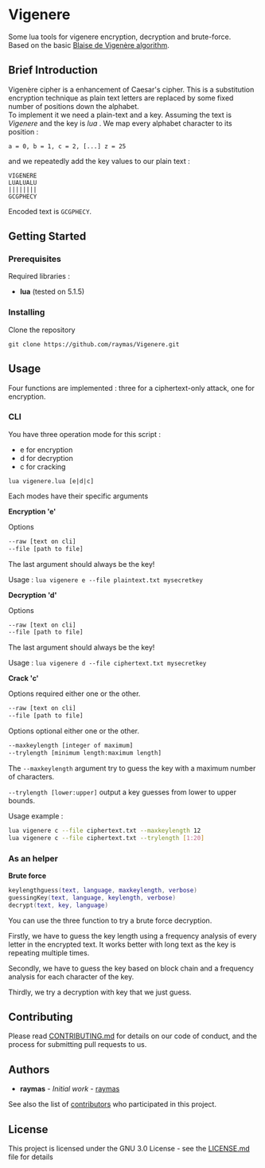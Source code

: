 # Vigenere

Some lua tools for vigenere encryption, decryption and brute-force.<br>
Based on the basic [Blaise de Vigenère algorithm](https://en.wikipedia.org/wiki/Vigen%C3%A8re_cipher).

## Brief Introduction

Vigenère cipher is a enhancement of Caesar's cipher. This is a substitution encryption technique as plain text letters are replaced by some fixed number of positions down the alphabet.<br>
To implement it we need a plain-text and a key. Assuming the text is *Vigenere* and the key is *lua* . We map every alphabet character to its position :
```
a = 0, b = 1, c = 2, [...] z = 25
```
and we repeatedly add the key values to our plain text :
```
VIGENERE
LUALUALU
||||||||
GCGPHECY
```
Encoded text is ```GCGPHECY```.

## Getting Started

### Prerequisites

Required libraries :
* **lua** (tested on 5.1.5)  

### Installing

Clone the repository
```
git clone https://github.com/raymas/Vigenere.git
```

## Usage
Four functions are implemented : three for a ciphertext-only attack, one for encryption.

### CLI

You have three operation mode for this script :

  * e for encryption
  * d for decryption
  * c for cracking

`lua vigenere.lua [e|d|c]`

Each modes have their specific arguments

**Encryption 'e'**

Options
```Bash
--raw [text on cli]
--file [path to file]
```
The last argument should always be the key!

Usage : `lua vigenere e --file plaintext.txt mysecretkey`

**Decryption 'd'**

Options
```Bash
--raw [text on cli]
--file [path to file]
```
The last argument should always be the key!

Usage : `lua vigenere d --file ciphertext.txt mysecretkey`


**Crack 'c'**

Options required either one or the other.

```Bash
--raw [text on cli]
--file [path to file]
```

Options optional either one or the other.

```Bash
--maxkeylength [integer of maximum]
--trylength [minimum length:maximum length]
```

The `--maxkeylength` argument try to guess the key with a maximum number of characters.

`--trylength [lower:upper]` output a key guesses from lower to upper bounds.

Usage example :

```Bash
lua vigenere c --file ciphertext.txt --maxkeylength 12
lua vigenere c --file ciphertext.txt --trylength [1:20]
```

### As an helper
**Brute force**
```lua
keylengthguess(text, language, maxkeylength, verbose)
guessingKey(text, language, keylength, verbose)
decrypt(text, key, language)
```
You can use the three function to try a brute force decryption.<br>

Firstly, we have to guess the key length using a frequency analysis of every letter in the encrypted text. It works better with long text as the key is repeating multiple times.<br>

Secondly, we have to guess the key based on block chain and a frequency analysis for each character of the key.

Thirdly, we try a decryption with key that we just guess.



## Contributing

Please read [CONTRIBUTING.md]() for details on our code of conduct, and the process for submitting pull requests to us.

## Authors

* **raymas** - *Initial work* - [raymas](https://github.com/raymas)

See also the list of [contributors](https://github.com/raymas/Vigenere/contributors) who participated in this project.

## License

This project is licensed under the GNU 3.0 License - see the [LICENSE.md](LICENSE.md) file for details
